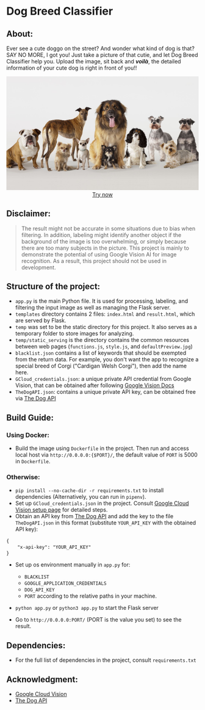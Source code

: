 # Dog Breed Classifier

## About:
Ever see a cute doggo on the street? And wonder what kind of dog is that?
SAY NO MORE, I got you! Just take a picture of that cutie, and let Dog Breed Classifier help you. Upload the image, sit back and ***voilà***, the detailed information of your cute dog is right in front of you!!

<p align="center">
    <img src="./demo/background.jpg">
    <a href="https://doggo-breed-classifier.herokuapp.com/index">Try now</a>
</p>

## Disclaimer:
> The result might not be accurate in some situations due to bias when filtering. 
In addition, labeling might identify another object if the background of the image is too overwhelming, or simply because there are too many subjects in the picture.
This project is mainly to demonstrate the potential of using Google Vision AI for image recognition.
As a result, this project should not be used in development.  

## Structure of the project:
+ `app.py` is the main Python file. It is used for processing, labeling, and filtering the input image as well as managing the Flask server.
+ `templates` directory contains 2 files: `index.html` and `result.html`, which are served by Flask.
+ `temp` was set to be the static directory for this project. It also serves as a temporary folder to store images for analyzing.
+ `temp/static_serving` is the directory contains the common resources between web pages (`functions.js`, `style.js`, and `defaultPreview.jpg`)
+ `blacklist.json` contains a list of keywords that should be exempted from the return data. For example, you don't want the app to recognize a special breed of Corgi ("Cardigan Welsh Corgi"), then add the name here.
+ `GCloud_credentials.json`: a unique private API credential from Google Vision, that can be obtained after following [Google Vision Docs](https://cloud.google.com/vision/docs)
+ `TheDogAPI.json`: contains a unique private API key, can be obtained free via [The Dog API](https://thedogapi.com/)

## Build Guide:
### Using Docker:
+ Build the image using `Dockerfile` in the project. Then run and access local host via `http://0.0.0.0:{$PORT}/`, the default value of `PORT` is 5000 in `Dockerfile`.

### Otherwise:
+ `pip install --no-cache-dir -r requirements.txt` to install dependencies (Alternatively, you can run in `pipenv`). 
+ Set up `GCloud_credentials.json` in the project. Consult [Google Cloud Vision setup page](https://cloud.google.com/vision/docs/setup) for detailed steps. 
+ Obtain an API key from [The Dog API](https://thedogapi.com/) and add the key to the file `TheDogAPI.json` in this format (substitute `YOUR_API_KEY` with the obtained API key):
```
{
    "x-api-key": "YOUR_API_KEY"
}
```
+ Set up os environment manually in `app.py` for:
    + `BLACKLIST`
    + `GOOGLE_APPLICATION_CREDENTIALS`
    + `DOG_API_KEY`
    + `PORT` 
    according to the relative paths in your machine.

+ `python app.py` or `python3 app.py` to start the Flask server
+ Go to `http://0.0.0.0:PORT/` (PORT is the value you set) to see the result.

## Dependencies:
+ For the full list of dependencies in the project, consult `requirements.txt`

## Acknowledgment:
+ [Google Cloud Vision](https://cloud.google.com/)
+ [The Dog API](https://thedogapi.com/)